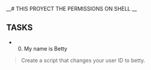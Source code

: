__# THIS PROYECT THE PERMISSIONS ON SHELL __
## TASKS
- 0. My name is Betty
>Create a script that changes your user ID to betty.

